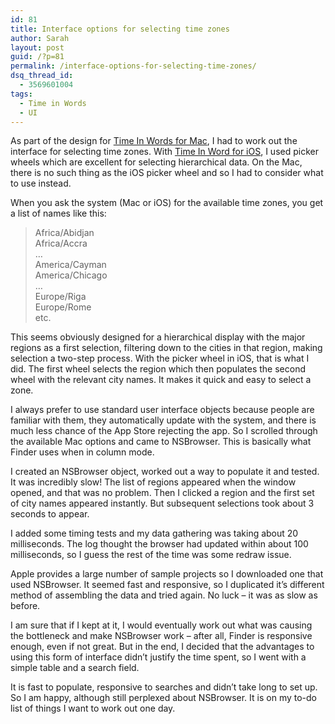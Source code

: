 ```yaml
---
id: 81
title: Interface options for selecting time zones
author: Sarah
layout: post
guid: /?p=81
permalink: /interface-options-for-selecting-time-zones/
dsq_thread_id:
  - 3569601004
tags:
  - Time in Words
  - UI
---
```

As part of the design for [Time In Words for Mac][1], I had to work out the interface for selecting time zones. With [Time In Word for iOS][2], I used picker wheels which are excellent for selecting hierarchical data. On the Mac, there is no such thing as the iOS picker wheel and so I had to consider what to use instead.

When you ask the system (Mac or iOS) for the available time zones, you get a list of names like this:
> Africa/Abidjan  
> Africa/Accra  
> &#8230;  
> America/Cayman  
> America/Chicago  
> &#8230;  
> Europe/Riga  
> Europe/Rome  
> etc.

This seems obviously designed for a hierarchical display with the major regions as a first selection, filtering down to the cities in that region, making selection a two-step process. With the picker wheel in iOS, that is what I did. The first wheel selects the region which then populates the second wheel with the relevant city names. It makes it quick and easy to select a zone.

I always prefer to use standard user interface objects because people are familiar with them, they automatically update with the system, and there is much less chance of the App Store rejecting the app. So I scrolled through the available Mac options and came to NSBrowser. This is basically what Finder uses when in column mode.

I created an NSBrowser object, worked out a way to populate it and tested. It was incredibly slow! The list of regions appeared when the window opened, and that was no problem. Then I clicked a region and the first set of city names appeared instantly. But subsequent selections took about 3 seconds to appear.

I added some timing tests and my data gathering was taking about 20 milliseconds. The log thought the browser had updated within about 100 milliseconds, so I guess the rest of the time was some redraw issue.

Apple provides a large number of sample projects so I downloaded one that used NSBrowser. It seemed fast and responsive, so I duplicated it&#8217;s different method of assembling the data and tried again. No luck &#8211; it was as slow as before.

I am sure that if I kept at it, I would eventually work out what was causing the bottleneck and make NSBrowser work &#8211; after all, Finder is responsive enough, even if not great. But in the end, I decided that the advantages to using this form of interface didn&#8217;t justify the time spent, so I went with a simple table and a search field.

It is fast to populate, responsive to searches and didn&#8217;t take long to set up. So I am happy, although still perplexed about NSBrowser. It is on my to-do list of things I want to work out one day.

 [1]: /under-development/
 [2]: /time-in-words/